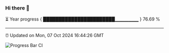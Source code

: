 ### Hi there 👋

⏳ Year progress { ███████████████████████▁▁▁▁▁▁▁ } 76.69 %

---

⏰ Updated on Mon, 07 Oct 2024 16:44:26 GMT

![Progress Bar CI](https://github.com/IshwaranRudhara/GIT-ACTION/workflows/Progress%20Bar%20CI/badge.svg)

